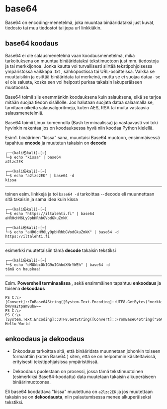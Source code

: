 # base64 
Base64 on encoding-menetelmä, joka muuntaa binääridataksi just kuvat, tiedosto tai muu tiedostot tai jopa url linkkiäkin. 

## base64 koodaus

Base64 ei ole salausmenetelmä vaan koodausmenetelmä, mikä tarkoituksena on muuntaa binääridataksi tekstimuotoon just mm. tiedostoja ja tai merkkijonoa. Jonka kautta voi turvallisesti siirtää tekstipohjoisessa ympäristössä vaikkapa .txt , sähköpostissa tai URL-osoitteissa. Vaikka se muuttaisikin ja esittää binääridata tai merkeinä, mutta se ei suojaa dataa- se ei ole salusta, koska sen voi helposti purkaa takaisin lakuperäiseen muotoonsa.

Base64 toimii siis enemmänkin koodauksena kuin salauksena, eikä se tarjoa mitään suojaa tiedon sisällölle. Jos halutaan suojata dataa salaamalla se, tarvitaan oikeita salausalgoritmeja, kuten AES, RSA tai muita vastaavia salausmenetelmiä.

Base64 toimii Linux komennolla (Bash terminaalissa) ja vastaavasti voi toki hyvinkin rakentaa jos on koodauksessa hyvä niin koodaa Python kielellä.


Esim1. binäärinen "kissa" sana, muuntaisi Base64 muotoon, ensimmäisessä tapahtuu <b>encode</b> ja muutetun takaisin on <b>decode</b>
```
┌──(kali㉿kali)-[~]
└─$ echo "kissa" | base64
a2lzc2EK
                                                                                                                    
┌──(kali㉿kali)-[~]
└─$ echo "a2lzc2EK" | base64 -d
kissa
```
<hr>

toinen esim. linkkejä ja toi `base64 -d` tarkoittaa --decode eli muunnettaan sitä takaisin ja sama idea kuin kissa
```
┌──(kali㉿kali)-[~]
└─$ echo "https://iltalehti.fi" | base64 
aHR0cHM6Ly9pbHRhbGVodGkuZmkK
                                                                                                                    
┌──(kali㉿kali)-[~]
└─$ echo "aHR0cHM6Ly9pbHRhbGVodGkuZmkK" | base64 -d
https://iltalehti.fi

```

<hr>

esimerkki muutettaisiin tämä <b>decode</b> takaisin tekstiksi 
```
┌──(kali㉿kali)-[~]
└─$ echo "dMOkbcOkIG9uIGhhdXNrYWEh" | base64 -d
tämä on hauskaa!
```

<hr>

Esim. <b>Powershell terminaalissa </b> , sekä ensimmäinen tapahtuu <b>enkoodaus</b> ja toisena <b>dekoodaus</b>

```
PS C:\> [Convert]::ToBase64String([System.Text.Encoding]::UTF8.GetBytes("merkkijono"))
bWVya2tpam9ubw==
PS C:\>
PS C:\> [System.Text.Encoding]::UTF8.GetString([Convert]::FromBase64String("SGVsbG8gV29ybGQ="))
Hello World
```

## enkoodaus ja dekoodaus

- Enkoodaus tarkoittaa sitä, että binääridata muunnetaan johonkin toiseen formaattiin (kuten Base64 ) siten, että se on helpommin käsiteltävissä, erityisesti tekstipohjaisissa ympäristöissä.

- Dekoodaus puolestaan on prosessi, jossa tämä tekstimuotoinen (esimerkiksi Base64-koodattu) data muutetaan takaisin alkuperäiseen binäärimuotoonsa.

Eli base64 koodattava "kissa" muutettuna on `a2lzc2EK` ja jos muutettaan takaisin se on <b>dekoodausta</b>, niin palautumisessa menee alkuperäiseksi tekstiksi.
